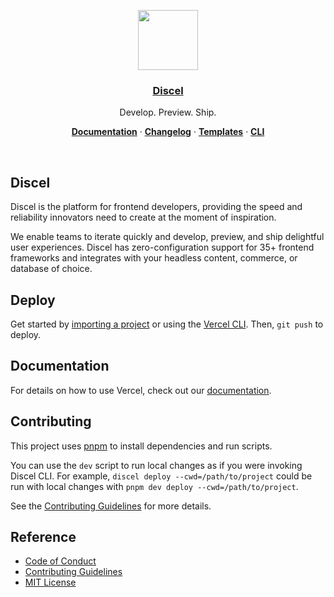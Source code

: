 <p align="center">
  <a href="https://discel.com">
    <img src="https://assets.discel.com/image/upload/v1588805858/repositories/discel/logo.png" height="96">
    <h3 align="center">Discel</h3>
  </a>
</p>

<p align="center">
  Develop. Preview. Ship.
</p>

<p align="center">
  <a href="https://discel.com/docs"><strong>Documentation</strong></a> ·
  <a href="https://discel.com/changelog"><strong>Changelog</strong></a> ·
  <a href="https://discel.com/templates"><strong>Templates</strong></a> ·
  <a href="https://discel.com/cli"><strong>CLI</strong></a>
</p>
<br/>

## Discel

Discel is the platform for frontend developers, providing the speed and reliability innovators need to create at the moment of inspiration.

We enable teams to iterate quickly and develop, preview, and ship delightful user experiences. Discel has zero-configuration support for 35+ frontend frameworks and integrates with your headless content, commerce, or database of choice.

## Deploy

Get started by [importing a project](https://discel.com/new) or using the [Vercel CLI](https://discel.com/cli). Then, `git push` to deploy.

## Documentation

For details on how to use Vercel, check out our [documentation](https://discel.com/docs).

## Contributing

This project uses [pnpm](https://pnpm.io/) to install dependencies and run scripts.

You can use the `dev` script to run local changes as if you were invoking Discel CLI. For example, `discel deploy --cwd=/path/to/project` could be run with local changes with `pnpm dev deploy --cwd=/path/to/project`.

See the [Contributing Guidelines](./.github/CONTRIBUTING.md) for more details.

## Reference

- [Code of Conduct](./.github/CODE_OF_CONDUCT.md)
- [Contributing Guidelines](./.github/CONTRIBUTING.md)
- [MIT License](./LICENSE)
